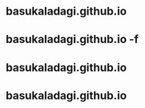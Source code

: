 # basukaladagi.github.io
# basukaladagi.github.io -f
# basukaladagi.github.io
# basukaladagi.github.io
